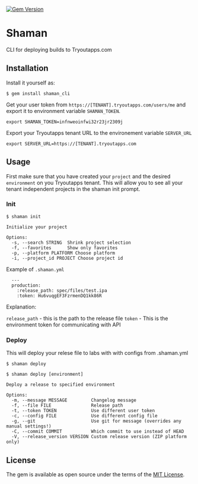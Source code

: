 [![Gem Version](https://badge.fury.io/rb/shaman_cli.svg)](https://badge.fury.io/rb/shaman_cli)

# Shaman

CLI for deploying builds to Tryoutapps.com

## Installation

Install it yourself as:

    $ gem install shaman_cli

Get your user token from `https://[TENANT].tryoutapps.com/users/me` and export it to environment variable `SHAMAN_TOKEN`.

    export SHAMAN_TOKEN=infnweoinfwi32r23jr2309j

Export your Tryoutapps tenant URL to the environement variable `SERVER_URL`

    export SERVER_URL=https://[TENANT].tryoutapps.com


## Usage
First make sure that you have created your `project` and the desired `environment` on you Tryoutapps tenant. This will allow you to see all your tenant independent projects in the shaman init prompt.

### Init

    $ shaman init

    Initialize your project

    Options:
      -s, --search STRING  Shrink project selection
      -f, --favorites      Show only favorites
      -p, --platform PLATFORM Choose platform
      -i, --project_id PROJECT Choose project id

Example of `.shaman.yml`

      ---
      production:
        :release_path: spec/files/test.ipa
        :token: Hu6vuqgEF3FzrmenDQ1kk86R


Explanation:

`release_path`      - this is the path to the release file
`token`             - This is the environment token for communicating with API

### Deploy

This will deploy your relese file to labs with with configs from .shaman.yml

    $ shaman deploy

    $ shaman deploy [environment]

    Deploy a release to specified environment

    Options:
      -m, --message MESSAGE         Changelog message
      -f, --file FILE               Release path
      -t, --token TOKEN             Use different user token
      -c, --config FILE             Use different config file
      -g, --git                     Use git for message (overrides any manual settings!)
      -C, --commit COMMIT           Which commit to use instead of HEAD
      -V, --release_version VERSION Custom release version (ZIP platform only)

## License

The gem is available as open source under the terms of the [MIT License](http://opensource.org/licenses/MIT).
